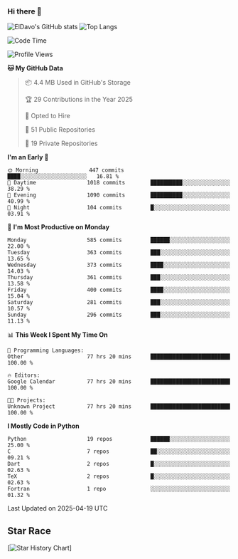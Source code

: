 ### Hi there 👋
![ElDavo's GitHub stats](https://github-readme-stats.vercel.app/api?username=ElDavoo&show_icons=true&theme=chartreuse-dark)
![Top Langs](https://github-readme-stats.vercel.app/api/top-langs/?username=ElDavoo&theme=chartreuse-dark&layout=compact)

<!--START_SECTION:waka-->
![Code Time](http://img.shields.io/badge/Code%20Time-2%2C811%20hrs%2039%20mins-blue)

![Profile Views](http://img.shields.io/badge/Profile%20Views-2-blue)

**🐱 My GitHub Data** 

> 📦 4.4 MB Used in GitHub's Storage 
 > 
> 🏆 29 Contributions in the Year 2025
 > 
> 💼 Opted to Hire
 > 
> 📜 51 Public Repositories 
 > 
> 🔑 19 Private Repositories 
 > 
**I'm an Early 🐤** 

```text
🌞 Morning                447 commits         ████░░░░░░░░░░░░░░░░░░░░░   16.81 % 
🌆 Daytime                1018 commits        ██████████░░░░░░░░░░░░░░░   38.29 % 
🌃 Evening                1090 commits        ██████████░░░░░░░░░░░░░░░   40.99 % 
🌙 Night                  104 commits         █░░░░░░░░░░░░░░░░░░░░░░░░   03.91 % 
```
📅 **I'm Most Productive on Monday** 

```text
Monday                   585 commits         ██████░░░░░░░░░░░░░░░░░░░   22.00 % 
Tuesday                  363 commits         ███░░░░░░░░░░░░░░░░░░░░░░   13.65 % 
Wednesday                373 commits         ████░░░░░░░░░░░░░░░░░░░░░   14.03 % 
Thursday                 361 commits         ███░░░░░░░░░░░░░░░░░░░░░░   13.58 % 
Friday                   400 commits         ████░░░░░░░░░░░░░░░░░░░░░   15.04 % 
Saturday                 281 commits         ███░░░░░░░░░░░░░░░░░░░░░░   10.57 % 
Sunday                   296 commits         ███░░░░░░░░░░░░░░░░░░░░░░   11.13 % 
```


📊 **This Week I Spent My Time On** 

```text
💬 Programming Languages: 
Other                    77 hrs 20 mins      █████████████████████████   100.00 % 

🔥 Editors: 
Google Calendar          77 hrs 20 mins      █████████████████████████   100.00 % 

🐱‍💻 Projects: 
Unknown Project          77 hrs 20 mins      █████████████████████████   100.00 % 
```

**I Mostly Code in Python** 

```text
Python                   19 repos            ██████░░░░░░░░░░░░░░░░░░░   25.00 % 
C                        7 repos             ██░░░░░░░░░░░░░░░░░░░░░░░   09.21 % 
Dart                     2 repos             █░░░░░░░░░░░░░░░░░░░░░░░░   02.63 % 
TeX                      2 repos             █░░░░░░░░░░░░░░░░░░░░░░░░   02.63 % 
Fortran                  1 repo              ░░░░░░░░░░░░░░░░░░░░░░░░░   01.32 % 
```




 Last Updated on 2025-04-19 UTC
<!--END_SECTION:waka-->

## Star Race

[![Star History Chart](https://api.star-history.com/svg?repos=ElDavoo/WhatsApp-Crypt14-Crypt15-Decrypter,ElDavoo/TuringOS,EliteAndroidApps/WhatsApp-Crypt12-Decrypter,KnugiHK/Whatsapp-Chat-Exporter&type=Date)]
